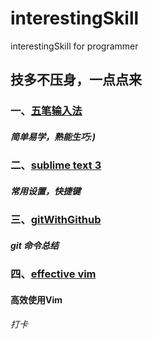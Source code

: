 # interestingSkill
interestingSkill for programmer

## 技多不压身，一点点来

### 一、[五笔输入法](https://github.com/kakuchange/interestingSkill/blob/master/wuBi.md)
##### 简单易学，熟能生巧:)

### 二、[sublime text 3](https://github.com/kakuchange/interestingSkill/blob/master/sublime%20text%203.md)
##### 常用设置，快捷键

### 三、[gitWithGithub](https://github.com/kakuchange/interestingSkill/blob/master/gitWithGithub.md)
##### git 命令总结

### 四、[effective vim](https://github.com/kakuchange/interestingSkill/blob/master/effectiveVim.md)
#### 高效使用Vim 
 
 
 
 
 
 
 
###### 打卡 
